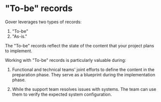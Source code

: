 # "To-be" records

Gover leverages two types of records: 

1. "To-be"
2. "As-is." 

The "To-be" records reflect the state of the content that your project plans to implement.
 
Working with "To-be" records is particularly valuable during:

1. Functional and technical teams' joint efforts to define the content in the preparation phase. They serve as a blueprint during the implementation phase.

2. While the support team resolves issues with systems. The team can use them to verify the expected system configuration.